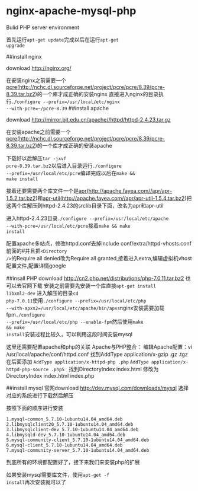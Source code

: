 # nginx-apache-mysql-php
Bulid PHP server environment

首先运行<code>apt-get update</code>完成以后在运行<code>apt-get upgrade</code>

##install nginx

download http://nginx.org/

在安装nginx之前需要一个<a href="http://nchc.dl.sourceforge.net/project/pcre/pcre/8.39/pcre-8.39.tar.bz2">pcre(http://nchc.dl.sourceforge.net/project/pcre/pcre/8.39/pcre-8.39.tar.bz2)</a>的一个库才成正确的安装nginx
直接进入nginx的目录执行<code>./configure --prefix=/usr/local/etc/nginx --with-pcre=~/pcre-8.39</code>
##install apache

  download http://mirror.bit.edu.cn/apache//httpd/httpd-2.4.23.tar.gz
  
  在安装apache之前需要一个<a href="http://nchc.dl.sourceforge.net/project/pcre/pcre/8.39/pcre-8.39.tar.bz2">pcre(http://nchc.dl.sourceforge.net/project/pcre/pcre/8.39/pcre-8.39.tar.bz2)</a>的一个库才成正确的安装apache
  
  下载好以后解压<code>tar -jxvf pcre-8.39.tar.bz2</code>以后进入目录运行<code>./configure --prefix=/usr/local/etc/pcre</code>编译完成以后在<code>make && make install</code>
  
  接着还要需要两个库文件一个是<a href="http://apache.fayea.com//apr/apr-1.5.2.tar.bz2">apr(http://apache.fayea.com//apr/apr-1.5.2.tar.bz2)</a>和<a href="http://apache.fayea.com//apr/apr-util-1.5.4.tar.bz2">apr-util(http://apache.fayea.com//apr/apr-util-1.5.4.tar.bz2)</a>把这两个库解压到httpd-2.4.23的srclib目录下面，改名为apr和apr-util
  
  进入httpd-2.4.23目录<code>./configure --prefix=/usr/local/etc/apache --with-pcre=/usr/local/etc/pcre</code>接着<code>make && make install</code>
   
  配置apache多站点，修改httpd.conf去掉Include conf/extra/httpd-vhosts.conf前面的#并且把<code>\<Directory /\></code>的Require all denied改为Require all granted,接着进入extra,编辑虚拟机vhost配置文件,配置详情google

##insall PHP
 download http://cn2.php.net/distributions/php-7.0.11.tar.bz2 也可以去官网下载
 安装之前需要先安装一个库直接<code>apt-get install libxml2-dev</code>
 进入解压的目录<code>cd php-7.0.11</code>使用<code>./configure --prefix=/usr/local/etc/php --with-apxs2=/usr/local/etc/apache/bin/apxs</code>nginx安装需要加载fpm<code>./configure --prefix=/usr/local/etc/php --enable-fpm</code>然后使用<code>make && make install</code>安装过程比较久，可以利用这段时间安装mysql
 
 这里还需要配置apache和php的关联
 Apache与PHP整合：
 编辑Apache配置：vi /usr/local/apache/conf/httpd.conf
找到AddType application/x-gzip .gz .tgz
在后面添加
<code>AddType application/x-httpd-php .php</code>
<code>AddType application/x-httpd-php-source .php5</code>  
找到DirectoryIndex index.html
修改为
DirectoryIndex index.html index.php

##install mysql
  官网download http://dev.mysql.com/downloads/mysql 选择对应的系统进行下载然后解压
  
  按照下面的顺序进行安装
  
    1.mysql-common_5.7.10-1ubuntu14.04_amd64.deb
    2.libmysqlclient20_5.7.10-1ubuntu14.04_amd64.deb
    3.libmysqlclient-dev_5.7.10-1ubuntu14.04_amd64.deb
    4.libmysqld-dev_5.7.10-1ubuntu14.04_amd64.deb
    5.mysql-community-client_5.7.10-1ubuntu14.04_amd64.deb
    6.mysql-client_5.7.10-1ubuntu14.04_amd64.deb
    7.mysql-community-server_5.7.10-1ubuntu14.04_amd64.deb
 到底所有的环境都配置好了，接下来我们来安装php的扩展
 
 如果安装mysql需要库文件，使用<code>apt-get -f install</code>再次安装就可以了
